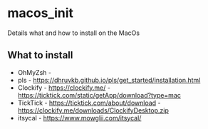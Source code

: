 # macos_init
Details what and how to install on the MacOs


## What to install
- OhMyZsh - 
- pls - https://dhruvkb.github.io/pls/get_started/installation.html
- Clockify - https://clockify.me/ - https://ticktick.com/static/getApp/download?type=mac
- TickTick - https://ticktick.com/about/download - https://clockify.me/downloads/ClockifyDesktop.zip
- itsycal - https://www.mowglii.com/itsycal/
